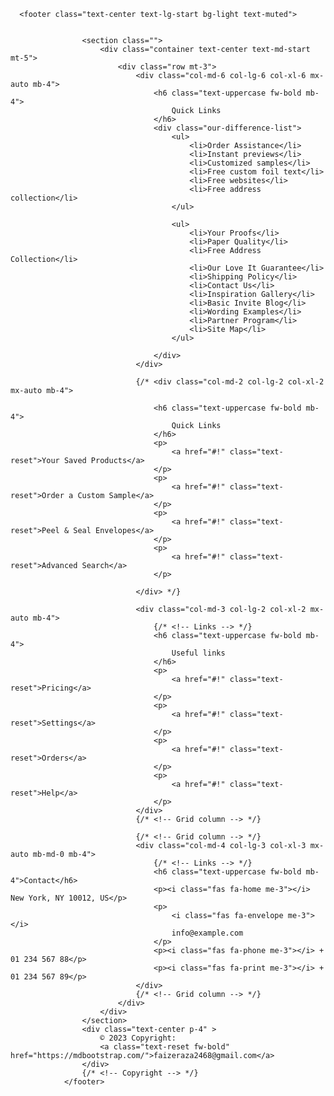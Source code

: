       <footer class="text-center text-lg-start bg-light text-muted">


                    <section class="">
                        <div class="container text-center text-md-start mt-5">
                            <div class="row mt-3">
                                <div class="col-md-6 col-lg-6 col-xl-6 mx-auto mb-4">
                                    <h6 class="text-uppercase fw-bold mb-4">
                                        Quick Links
                                    </h6>
                                    <div class="our-difference-list">
                                        <ul>
                                            <li>Order Assistance</li>
                                            <li>Instant previews</li>
                                            <li>Customized samples</li>
                                            <li>Free custom foil text</li>
                                            <li>Free websites</li>
                                            <li>Free address collection</li>
                                        </ul>

                                        <ul>
                                            <li>Your Proofs</li>
                                            <li>Paper Quality</li>
                                            <li>Free Address Collection</li>
                                            <li>Our Love It Guarantee</li>
                                            <li>Shipping Policy</li>
                                            <li>Contact Us</li>
                                            <li>Inspiration Gallery</li>
                                            <li>Basic Invite Blog</li>
                                            <li>Wording Examples</li>
                                            <li>Partner Program</li>
                                            <li>Site Map</li>
                                        </ul>

                                    </div>
                                </div>

                                {/* <div class="col-md-2 col-lg-2 col-xl-2 mx-auto mb-4">

                                    <h6 class="text-uppercase fw-bold mb-4">
                                        Quick Links
                                    </h6>
                                    <p>
                                        <a href="#!" class="text-reset">Your Saved Products</a>
                                    </p>
                                    <p>
                                        <a href="#!" class="text-reset">Order a Custom Sample</a>
                                    </p>
                                    <p>
                                        <a href="#!" class="text-reset">Peel & Seal Envelopes</a>
                                    </p>
                                    <p>
                                        <a href="#!" class="text-reset">Advanced Search</a>
                                    </p>
                                    
                                </div> */}

                                <div class="col-md-3 col-lg-2 col-xl-2 mx-auto mb-4">
                                    {/* <!-- Links --> */}
                                    <h6 class="text-uppercase fw-bold mb-4">
                                        Useful links
                                    </h6>
                                    <p>
                                        <a href="#!" class="text-reset">Pricing</a>
                                    </p>
                                    <p>
                                        <a href="#!" class="text-reset">Settings</a>
                                    </p>
                                    <p>
                                        <a href="#!" class="text-reset">Orders</a>
                                    </p>
                                    <p>
                                        <a href="#!" class="text-reset">Help</a>
                                    </p>
                                </div>
                                {/* <!-- Grid column --> */}

                                {/* <!-- Grid column --> */}
                                <div class="col-md-4 col-lg-3 col-xl-3 mx-auto mb-md-0 mb-4">
                                    {/* <!-- Links --> */}
                                    <h6 class="text-uppercase fw-bold mb-4">Contact</h6>
                                    <p><i class="fas fa-home me-3"></i> New York, NY 10012, US</p>
                                    <p>
                                        <i class="fas fa-envelope me-3"></i>
                                        info@example.com
                                    </p>
                                    <p><i class="fas fa-phone me-3"></i> + 01 234 567 88</p>
                                    <p><i class="fas fa-print me-3"></i> + 01 234 567 89</p>
                                </div>
                                {/* <!-- Grid column --> */}
                            </div>
                        </div>
                    </section>
                    <div class="text-center p-4" >
                        © 2023 Copyright:
                        <a class="text-reset fw-bold" href="https://mdbootstrap.com/">faizeraza2468@gmail.com</a>
                    </div>
                    {/* <!-- Copyright --> */}
                </footer>